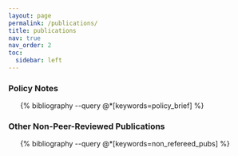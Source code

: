 ```yaml
---
layout: page
permalink: /publications/
title: publications
nav: true
nav_order: 2
toc:
  sidebar: left
---
```

<!-- _pages/publications.md -->
<div class="publications">

<h3>Policy Notes</h3>
<ul>
{% bibliography --query @*[keywords=policy_brief] %}
</ul>

<h3>Other Non-Peer-Reviewed Publications</h3>
<ul>
{% bibliography --query @*[keywords=non_refereed_pubs] %}
</ul>


</div>
